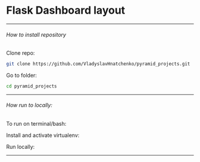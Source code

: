 # Flask Dashboard layout
_______________________________________________________________________
###### How to install repository 
Clone repo: 
```bash
git clone https://github.com/VladyslavHnatchenko/pyramid_projects.git
```
Go to folder: 
```bash
cd pyramid_projects
```
_______________________________________________________________________

###### How run to locally:
To run on terminal/bash:

Install and activate virtualenv:

Run locally:

_______________________________________________________________________
